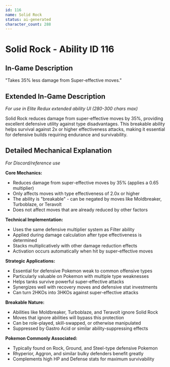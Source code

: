 ```yaml
---
id: 116
name: Solid Rock
status: ai-generated
character_count: 288
---
```


# Solid Rock - Ability ID 116

## In-Game Description
"Takes 35% less damage from Super-effective moves."

## Extended In-Game Description
*For use in Elite Redux extended ability UI (280-300 chars max)*

Solid Rock reduces damage from super-effective moves by 35%, providing excellent defensive utility against type disadvantages. This breakable ability helps survival against 2x or higher effectiveness attacks, making it essential for defensive builds requiring endurance and survivability.

## Detailed Mechanical Explanation
*For Discord/reference use*

**Core Mechanics:**
- Reduces damage from super-effective moves by 35% (applies a 0.65 multiplier)
- Only affects moves with type effectiveness of 2.0x or higher
- The ability is "breakable" - can be negated by moves like Moldbreaker, Turboblaze, or Teravolt
- Does not affect moves that are already reduced by other factors

**Technical Implementation:**
- Uses the same defensive multiplier system as Filter ability
- Applied during damage calculation after type effectiveness is determined
- Stacks multiplicatively with other damage reduction effects
- Activation occurs automatically when hit by super-effective moves

**Strategic Applications:**
- Essential for defensive Pokemon weak to common offensive types
- Particularly valuable on Pokemon with multiple type weaknesses
- Helps tanks survive powerful super-effective attacks
- Synergizes well with recovery moves and defensive stat investments
- Can turn 2HKOs into 3HKOs against super-effective attacks

**Breakable Nature:**
- Abilities like Moldbreaker, Turboblaze, and Teravolt ignore Solid Rock
- Moves that ignore abilities will bypass this protection
- Can be role-played, skill-swapped, or otherwise manipulated
- Suppressed by Gastro Acid or similar ability-suppressing effects

**Pokemon Commonly Associated:**
- Typically found on Rock, Ground, and Steel-type defensive Pokemon
- Rhyperior, Aggron, and similar bulky defenders benefit greatly
- Complements high HP and Defense stats for maximum survivability